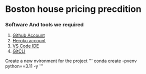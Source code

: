 # Boston house pricing precdition

### Software And tools we required

 1. [Github Account](https://github.com)
 2. [Heroku account](https://heroku.com)
 3. [VS Code IDE](https://codevisualstudio.com/) 
 4. [GitCLI](HTTPS://git-scm.com/book/en/v2/Getting-Started-The-Command-Line)

Create a new nvironment for the project
'''
conda create -pvenv python==3.11 -y
'''